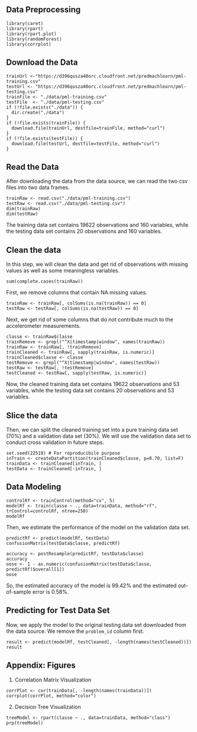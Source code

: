 ## Data Preprocessing  
```{r, cache = T}
library(caret)
library(rpart)
library(rpart.plot)
library(randomForest)
library(corrplot)
```
## Download the Data
```{r, cache = T}
trainUrl <-"https://d396qusza40orc.cloudfront.net/predmachlearn/pml-training.csv"
testUrl <- "https://d396qusza40orc.cloudfront.net/predmachlearn/pml-testing.csv"
trainFile <- "./data/pml-training.csv"
testFile  <- "./data/pml-testing.csv"
if (!file.exists("./data")) {
  dir.create("./data")
}
if (!file.exists(trainFile)) {
  download.file(trainUrl, destfile=trainFile, method="curl")
}
if (!file.exists(testFile)) {
  download.file(testUrl, destfile=testFile, method="curl")
}
```  
## Read the Data
After downloading the data from the data source, we can read the two csv files into two data frames.  
```{r, cache = T}
trainRaw <- read.csv("./data/pml-training.csv")
testRaw <- read.csv("./data/pml-testing.csv")
dim(trainRaw)
dim(testRaw)
```
The training data set contains 19622 observations and 160 variables, while the testing data set contains 20 observations and 160 variables.

## Clean the data
In this step, we will clean the data and get rid of observations with missing values as well as some meaningless variables.
```{r, cache = T}
sum(complete.cases(trainRaw))
```
First, we remove columns that contain NA missing values.
```{r, cache = T}
trainRaw <- trainRaw[, colSums(is.na(trainRaw)) == 0] 
testRaw <- testRaw[, colSums(is.na(testRaw)) == 0] 
```  
Next, we get rid of some columns that do not contribute much to the accelerometer measurements.
```{r, cache = T}
classe <- trainRaw$classe
trainRemove <- grepl("^X|timestamp|window", names(trainRaw))
trainRaw <- trainRaw[, !trainRemove]
trainCleaned <- trainRaw[, sapply(trainRaw, is.numeric)]
trainCleaned$classe <- classe
testRemove <- grepl("^X|timestamp|window", names(testRaw))
testRaw <- testRaw[, !testRemove]
testCleaned <- testRaw[, sapply(testRaw, is.numeric)]
```
Now, the cleaned training data set contains 19622 observations and 53 variables, while the testing data set contains 20 observations and 53 variables.

## Slice the data
Then, we can split the cleaned training set into a pure training data set (70%) and a validation data set (30%). We will use the validation data set to conduct cross validation in future steps.  
```{r, cache = T}
set.seed(22519) # For reproducibile purpose
inTrain <- createDataPartition(trainCleaned$classe, p=0.70, list=F)
trainData <- trainCleaned[inTrain, ]
testData <- trainCleaned[-inTrain, ]
```

## Data Modeling   
```{r, cache = T}
controlRf <- trainControl(method="cv", 5)
modelRf <- train(classe ~ ., data=trainData, method="rf", trControl=controlRf, ntree=250)
modelRf
```
Then, we estimate the performance of the model on the validation data set.  
```{r, cache = T}
predictRf <- predict(modelRf, testData)
confusionMatrix(testData$classe, predictRf)
```
```{r, cache = T}
accuracy <- postResample(predictRf, testData$classe)
accuracy
oose <- 1 - as.numeric(confusionMatrix(testData$classe, predictRf)$overall[1])
oose
```
So, the estimated accuracy of the model is 99.42% and the estimated out-of-sample error is 0.58%.

## Predicting for Test Data Set
Now, we apply the model to the original testing data set downloaded from the data source. We remove the `problem_id` column first.  
```{r, cache = T}
result <- predict(modelRf, testCleaned[, -length(names(testCleaned))])
result
```  

## Appendix: Figures
1. Correlation Matrix Visualization  
```{r, cache = T}
corrPlot <- cor(trainData[, -length(names(trainData))])
corrplot(corrPlot, method="color")
```
2. Decision Tree Visualization
```{r, cache = T}
treeModel <- rpart(classe ~ ., data=trainData, method="class")
prp(treeModel)
```
